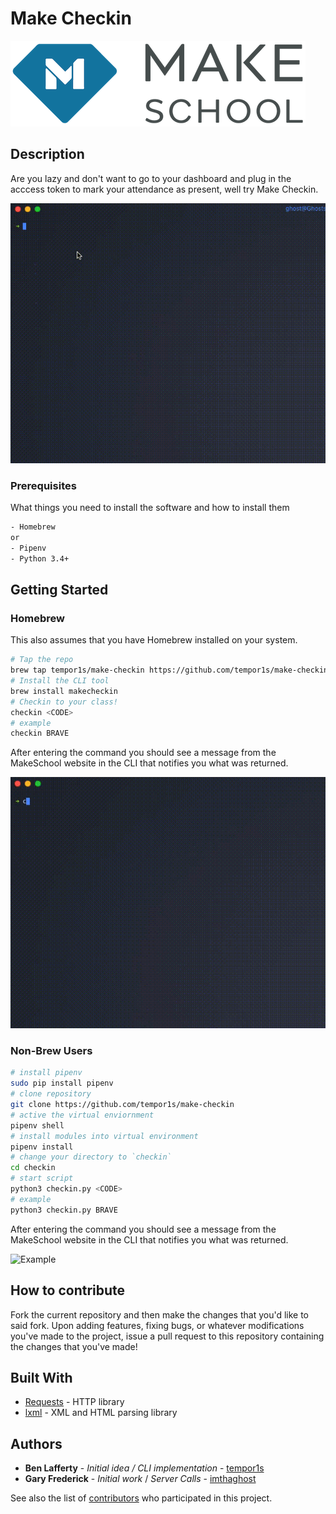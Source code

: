 # Make Checkin

<img src="media/make_logo_new.png" title="Makeschool Icon"></a>

## Description

Are you lazy and don't want to go to your dashboard and plug in the acccess token to mark your attendance as present, well try Make Checkin.

![Success](/media/success.gif)

### Prerequisites

What things you need to install the software and how to install them

```bash
- Homebrew
or
- Pipenv
- Python 3.4+
```

## Getting Started

### Homebrew

This also assumes that you have Homebrew installed on your system.

```bash
# Tap the repo
brew tap tempor1s/make-checkin https://github.com/tempor1s/make-checkin
# Install the CLI tool
brew install makecheckin
# Checkin to your class!
checkin <CODE>
# example
checkin BRAVE
```

After entering the command you should see a message from the MakeSchool website in the CLI that notifies you what was returned.

![Checkin](/media/checkin.gif)

### Non-Brew Users

```bash
# install pipenv
sudo pip install pipenv
# clone repository
git clone https://github.com/tempor1s/make-checkin
# active the virtual enviornment
pipenv shell
# install modules into virtual environment
pipenv install
# change your directory to `checkin`
cd checkin
# start script
python3 checkin.py <CODE>
# example
python3 checkin.py BRAVE
```

After entering the command you should see a message from the MakeSchool website in the CLI that notifies you what was returned.

![Example](/media/example.gif)

## How to contribute

Fork the current repository and then make the changes that you'd like to said fork. Upon adding features, fixing bugs,
or whatever modifications you've made to the project, issue a pull request to this repository containing the changes that you've made!

## Built With

-   [Requests](https://2.python-requests.org/en/master/) - HTTP library
-   [lxml](https://lxml.de/) - XML and HTML parsing library

## Authors

-   **Ben Lafferty** - _Initial idea / CLI implementation_ - [tempor1s](https://github.com/tempor1s)
-   **Gary Frederick** - _Initial work_ / _Server Calls_ - [imthaghost](https://github.com/imthaghost)

See also the list of [contributors](https://github.com/tempor1s/make-checkin/contributors) who participated in this project.
